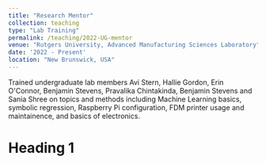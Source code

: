 ```yaml
---
title: "Research Mentor"
collection: teaching
type: "Lab Training"
permalink: /teaching/2022-UG-mentor
venue: "Rutgers University, Advanced Manufacturing Sciences Laboratory"
date: '2022 - Present'
location: "New Brunswick, USA"
---
```


Trained undergraduate lab members Avi Stern, Hallie Gordon, Erin O'Connor, Benjamin Stevens, Pravalika Chintakinda, Benjamin Stevens and Sania Shree on topics and methods including Machine Learning basics, symbolic regression, Raspberry Pi configuration, FDM printer usage and maintainence, and basics of electronics.

Heading 1
======


